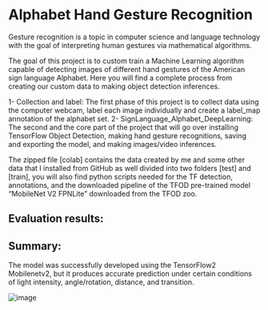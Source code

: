 # Alphabet Hand Gesture Recognition 

Gesture recognition is a topic in computer science and language technology with the goal of interpreting human gestures via mathematical algorithms.

The goal of this project is to custom train a Machine Learning algorithm capable of detecting images of different hand gestures of the American sign language Alphabet. Here you will find a complete process from creating our custom data to making object detection inferences.

1-	Collection and label: The first phase of this project is to collect data using the computer webcam, label each image individually and create a label_map annotation of the alphabet set. 
2-	SignLanguage_Alphabet_DeepLearning: The second and the core part of the project that will go over installing TensorFlow Object Detection, making hand gesture recognitions, saving and exporting the model, and making images/video inferences.

The zipped file [colab] contains the data created by me and some other data that I installed from GitHub as well divided into two folders [test] and [train], you will also find python scripts needed for the TF detection, annotations, and the downloaded pipeline of the TFOD pre-trained model “MobileNet V2 FPNLite” downloaded from the TFOD zoo.

## Evaluation results: 

        

## Summary:

The model was successfully developed using the TensorFlow2 Mobilenetv2, but it produces accurate prediction under certain conditions of light intensity, angle/rotation, distance, and transition.

![image](https://user-images.githubusercontent.com/89675323/204733795-d19652e3-be0d-4e23-99ad-02eb216a449a.png)
